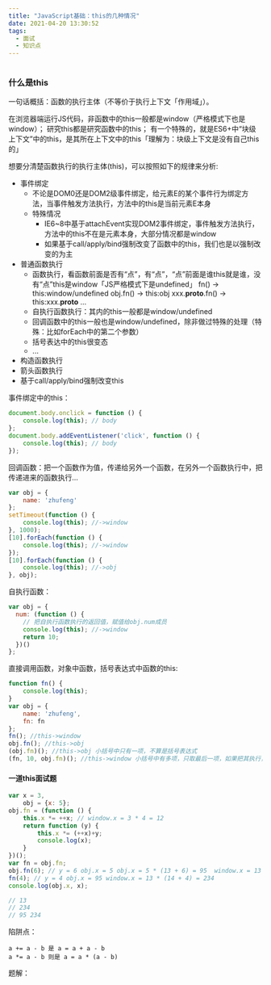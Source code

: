 ```yaml
---
title: "JavaScript基础：this的几种情况"
date: 2021-04-20 13:30:52
tags:
  - 面试
  - 知识点
---
```


<!--banner-pic|sticker|content-img|content-img-half-->

<img alt="" class="banner-pic" src="https://slybootslion-blog.oss-cn-chengdu.aliyuncs.com/blog-head/2021-04-20/ffb2ee6fa4ab014730a931533630d660.jpg?x-oss-process=image/auto-orient,1/quality,q_80/watermark,text_c2x5Ym9vdHNsaW9u,color_ffffff,size_40,shadow_70,t_74,x_10,y_10"/>

### 什么是this

一句话概括：函数的执行主体（不等价于执行上下文「作用域」）。

在浏览器端运行JS代码，非函数中的this一般都是window（严格模式下也是window）；
研究this都是研究函数中的this；
有一个特殊的，就是ES6+中“块级上下文”中的this，是其所在上下文中的this「理解为：块级上下文是没有自己this的」

想要分清楚函数执行的执行主体(this)，可以按照如下的规律来分析:
+ 事件绑定
  + 不论是DOM0还是DOM2级事件绑定，给元素E的某个事件行为绑定方法，当事件触发方法执行，方法中的this是当前元素E本身
  + 特殊情况
     + IE6~8中基于attachEvent实现DOM2事件绑定，事件触发方法执行，方法中的this不在是元素本身，大部分情况都是window
     + 如果基于call/apply/bind强制改变了函数中的this，我们也是以强制改变的为主
+ 普通函数执行
  + 函数执行，看函数前面是否有“点”，有“点”，“点”前面是谁this就是谁，没有“点”this是window「JS严格模式下是undefined」
    fn() -> this:window/undefined
    obj.fn() -> this:obj
    xxx.__proto__.fn() -> this:xxx.__proto__
    ...
  + 自执行函数执行：其内的this一般都是window/undefined
  + 回调函数中的this一般也是window/undefined，除非做过特殊的处理（特殊：比如forEach中的第二个参数）
  + 括号表达中的this很变态
  + ...
+ 构造函数执行
+ 箭头函数执行
+ 基于call/apply/bind强制改变this

事件绑定中的this：

```js
document.body.onclick = function () {
    console.log(this); // body
};
document.body.addEventListener('click', function () {
    console.log(this); // body
});
```
 
回调函数：把一个函数作为值，传递给另外一个函数，在另外一个函数执行中，把传递进来的函数执行...

```js
var obj = {
    name: 'zhufeng'
};
setTimeout(function () {
    console.log(this); //->window
}, 1000);
[10].forEach(function () {
    console.log(this); //->window
});
[10].forEach(function () {
    console.log(this); //->obj
}, obj);
```

自执行函数：

```js
var obj = {
  num: (function () {
    // 把自执行函数执行的返回值，赋值给obj.num成员
    console.log(this); //->window
    return 10;
  })()
};
```

直接调用函数，对象中函数，括号表达式中函数的this:

```js
function fn() {
    console.log(this);
}
var obj = {
    name: 'zhufeng',
    fn: fn
};
fn(); //this->window
obj.fn(); //this->obj
(obj.fn)(); //this->obj 小括号中只有一项，不算是括号表达式
(fn, 10, obj.fn)(); //this->window 小括号中有多项，只取最后一项，如果把其执行，不论之前this是谁，现在基本上都会变为window「括号表达式」 
```

<!-- more -->

#### 一道this面试题

```js
var x = 3,
    obj = {x: 5};
obj.fn = (function () {
    this.x *= ++x; // window.x = 3 * 4 = 12
    return function (y) {
        this.x *= (++x)+y;
        console.log(x);
    }
})();
var fn = obj.fn;
obj.fn(6); // y = 6 obj.x = 5 obj.x = 5 * (13 + 6) = 95  window.x = 13 
fn(4); // y = 4 obj.x = 95 window.x = 13 * (14 + 4) = 234
console.log(obj.x, x);

// 13
// 234
// 95 234
```

陷阱点：

```
a += a - b 是 a = a + a - b
a *= a - b 则是 a = a * (a - b)
```

题解：

<img alt="" class="banner-pic" src="https://slybootslion-blog.oss-cn-chengdu.aliyuncs.com/blog/2021-04-20/9839665c0f4fef89c9eba17e4cf04438.png?x-oss-process=image/auto-orient,1/quality,q_80/watermark,text_c2x5Ym9vdHNsaW9u,color_ffffff,size_40,shadow_70,t_74,x_10,y_10"/>
